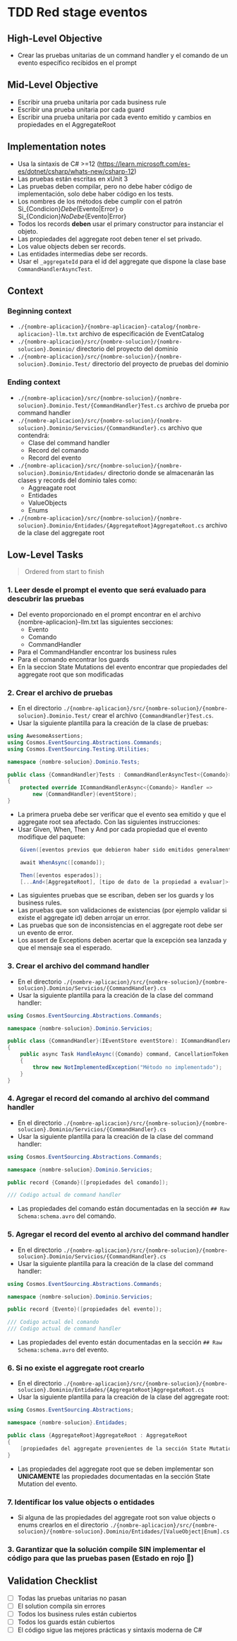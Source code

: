 # TDD Red stage eventos

## High-Level Objective

- Crear las pruebas unitarias de un command handler y el comando de un evento específico recibidos en el prompt

## Mid-Level Objective

- Escribir una prueba unitaria por cada business rule
- Escribir una prueba unitaria por cada guard
- Escribir una prueba unitaria por cada evento emitido y cambios en propiedades en el AggregateRoot

## Implementation notes

- Usa la sintaxis de C# >=12 (https://learn.microsoft.com/es-es/dotnet/csharp/whats-new/csharp-12)
- Las pruebas están escritas en xUnit 3
- Las pruebas deben compilar, pero no debe haber código de implementación, solo debe haber código en los tests.
- Los nombres de los métodos debe cumplir con el patrón Si_{Condicion}_Debe_{Evento|Error} o Si_{Condicion}_NoDebe_{Evento|Error}
- Todos los records **deben** usar el primary constructor para instanciar el objeto.
- Las propiedades del aggregate root deben tener el set privado.
- Los value objects deben ser records.
- Las entidades intermedias debe ser records.
- Usar el `_aggregateId` para el id del aggregate que dispone la clase base `CommandHandlerAsyncTest`.

## Context

### Beginning context

- `./{nombre-aplicacion}/{nombre-aplicacion}-catalog/{nombre-aplicacion}-llm.txt` archivo de especificación de EventCatalog
- `./{nombre-aplicacion}/src/{nombre-solucion}/{nombre-solucion}.Dominio/` directorio del proyecto del dominio
- `./{nombre-aplicacion}/src/{nombre-solucion}/{nombre-solucion}.Dominio.Test/` directorio del proyecto de pruebas del dominio

### Ending context

- `./{nombre-aplicacion}/src/{nombre-solucion}/{nombre-solucion}.Dominio.Test/{CommandHandler}Test.cs` archivo de prueba por command handler
- `./{nombre-aplicacion}/src/{nombre-solucion}/{nombre-solucion}.Dominio/Servicios/{CommandHandler}.cs` archivo que contendrá:
  - Clase del command handler
  - Record del comando
  - Record del evento
- `./{nombre-aplicacion}/src/{nombre-solucion}/{nombre-solucion}.Dominio/Entidades/` directorio donde se almacenarán las clases y records del dominio tales como:
  - Aggreagate root
  - Entidades
  - ValueObjects
  - Enums
- `./{nombre-aplicacion}/src/{nombre-solucion}/{nombre-solucion}.Dominio/Entidades/{AggregateRoot}AggregateRoot.cs` archivo de la clase del aggregate root

## Low-Level Tasks

> Ordered from start to finish

### 1. Leer desde el prompt el evento que será evaluado para descubrir las pruebas

- Del evento proporcionado en el prompt encontrar en el archivo {nombre-aplicacion}-llm.txt las siguientes secciones:
  - Evento
  - Comando
  - CommandHandler
- Para el CommandHandler encontrar los business rules
- Para el comando encontrar los guards
- En la seccion State Mutations del evento encontrar que propiedades del aggregate root que son modificadas

### 2. Crear el archivo de pruebas

- En el directorio `./{nombre-aplicacion}/src/{nombre-solucion}/{nombre-solucion}.Dominio.Test/` crear el archivo `{CommandHandler}Test.cs`.
- Usar la siguiente plantilla para la creación de la clase de pruebas:

```c#
using AwesomeAssertions;
using Cosmos.EventSourcing.Abstractions.Commands;
using Cosmos.EventSourcing.Testing.Utilities;

namespace {nombre-solucion}.Dominio.Tests;

public class {CommandHandler}Tests : CommandHandlerAsyncTest<{Comando}>
{
    protected override ICommandHandlerAsync<{Comando}> Handler =>
        new {CommandHandler}(eventStore);
}
```

- La primera prueba debe ser verificar que el evento sea emitido y que el aggregate root sea afectado. Con las siguientes instrucciones:
- Usar Given, When, Then y And por cada propiedad que el evento modifique del paquete:

```c#
    Given([eventos previos que debieron haber sido emitidos generalmente de los business rules]);

    await WhenAsync([comando]);

    Then([eventos esperados]);
    [...And<[AggregateRoot], [tipo de dato de la propiedad a evaluar]>(aggregate => aggregate.[propiedad], [valor esperado]);]
```

- Las siguientes pruebas que se escriban, deben ser los guards y los business rules.
- Las pruebas que son validaciones de existencias (por ejemplo validar si existe el aggregate id) deben arrojar un error.
- Las pruebas que son de inconsistencias en el aggregate root debe ser un evento de error.
- Los assert de Exceptions deben acertar que la excepción sea lanzada y que el mensaje sea el esperado.

### 3. Crear el archivo del command handler

- En el directorio `./{nombre-aplicacion}/src/{nombre-solucion}/{nombre-solucion}.Dominio/Servicios/{CommandHandler}.cs`
- Usar la siguiente plantilla para la creación de la clase del command handler:

```c#
using Cosmos.EventSourcing.Abstractions.Commands;

namespace {nombre-solucion}.Dominio.Servicios;

public class {CommandHandler}(IEventStore eventStore): ICommandHandlerAsync<{Comando}>
{
    public async Task HandleAsync({Comando} command, CancellationToken cancellationToken)
    {
        throw new NotImplementedException("Método no implementado");
    }
}
```

### 4. Agregar el record del comando al archivo del command handler

- En el directorio `./{nombre-aplicacion}/src/{nombre-solucion}/{nombre-solucion}.Dominio/Servicios/{CommandHandler}.cs`
- Usar la siguiente plantilla para la creación de la clase del command handler:

```c#
using Cosmos.EventSourcing.Abstractions.Commands;

namespace {nombre-solucion}.Dominio.Servicios;

public record {Comando}([propiedades del comando]);

/// Codigo actual de command handler
```

- Las propiedades del comando están documentadas en la sección `## Raw Schema:schema.avro` del comando.

### 5. Agregar el record del evento al archivo del command handler

- En el directorio `./{nombre-aplicacion}/src/{nombre-solucion}/{nombre-solucion}.Dominio/Servicios/{CommandHandler}.cs`
- Usar la siguiente plantilla para la creación de la clase del command handler:

```c#
using Cosmos.EventSourcing.Abstractions.Commands;

namespace {nombre-solucion}.Dominio.Servicios;

public record {Evento}([propiedades del evento]);

/// Codigo actual del comando
/// Codigo actual de command handler
```

- Las propiedades del evento están documentadas en la sección `## Raw Schema:schema.avro` del evento.

### 6. Si no existe el aggregate root crearlo

- En el directorio `./{nombre-aplicacion}/src/{nombre-solucion}/{nombre-solucion}.Dominio/Entidades/{AggregateRoot}AggregateRoot.cs`
- Usar la siguiente plantilla para la creación de la clase del aggregate root:

```c#
using Cosmos.EventSourcing.Abstractions;

namespace {nombre-solucion}.Entidades;

public class {AggregateRoot}AggregateRoot : AggregateRoot
{
    [propiedades del aggregate provenientes de la sección State Mutations]
}
```

- Las propiedades del aggregate root que se deben implementar son **UNICAMENTE** las propiedades documentadas en la sección State Mutation del evento.

### 7. Identificar los value objects o entidades

- Si alguna de las propiedades del aggregate root son value objects o enums crearlos en el directorio `./{nombre-aplicacion}/src/{nombre-solucion}/{nombre-solucion}.Dominio/Entidades/[ValueObject|Enum].cs`

### 3. Garantizar que la solución compile **SIN** implementar el código para que las pruebas pasen (Estado en rojo 🔴)

## Validation Checklist

- [ ] Todas las pruebas unitarias no pasan
- [ ] El solution compila sin errores
- [ ] Todos los business rules están cubiertos
- [ ] Todos los guards están cubiertos
- [ ] El código sigue las mejores prácticas y sintaxis moderna de C#
